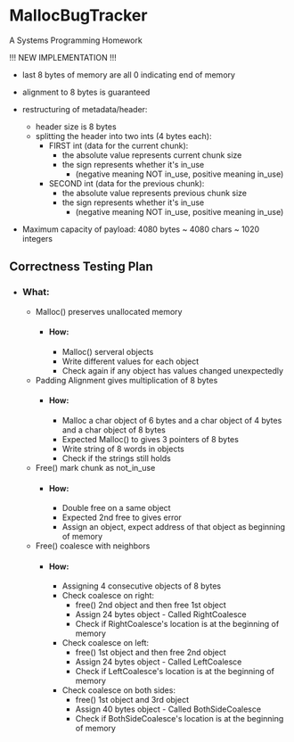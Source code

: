 # MallocBugTracker
A Systems Programming Homework


!!! NEW IMPLEMENTATION !!!

- last 8 bytes of memory are all 0 indicating end of memory
- alignment to 8 bytes is guaranteed
- restructuring of metadata/header:
  - header size is 8 bytes
  - splitting the header into two ints (4 bytes each):
    - FIRST int (data for the current chunk):
      - the absolute value represents current chunk size
      - the sign represents whether it's in_use
        - (negative meaning NOT in_use, positive meaning in_use)
    - SECOND int (data for the previous chunk):
      - the absolute value represents previous chunk size
      - the sign represents whether it's in_use
        - (negative meaning NOT in_use, positive meaning in_use)

- Maximum capacity of payload: 4080 bytes ~ 4080 chars ~ 1020 integers


## Correctness Testing Plan
  - ### What:
    - Malloc() preserves unallocated memory
      - #### How:
        - Malloc() serveral objects
        - Write different values for each object
        - Check again if any object has values changed unexpectedly
    - Padding Alignment gives multiplication of 8 bytes
      - #### How:
        - Malloc a char object of 6 bytes and a char object of 4 bytes and a char object of 8 bytes
        - Expected Malloc() to gives 3 pointers of 8 bytes
        - Write string of 8 words in objects
        - Check if the strings still holds
    - Free() mark chunk as not_in_use
      - #### How:
        - Double free on a same object
        - Expected 2nd free to gives error
        - Assign an object, expect address of that object as beginning of memory
    - Free() coalesce with neighbors
      - #### How:
        - Assigning 4 consecutive objects of 8 bytes
        - Check coalesce on right:
          - free() 2nd object and then free 1st object
          - Assign 24 bytes object - Called RightCoalesce
          - Check if RightCoalesce's location is at the beginning of memory
        - Check coalesce on left:
          - free() 1st object and then free 2nd object
          - Assign 24 bytes object - Called LeftCoalesce
          - Check if LeftCoalesce's location is at the beginning of memory 
        - Check coalesce on both sides:
          - free() 1st object and 3rd object
          - Assign 40 bytes object - Called BothSideCoalesce
          - Check if BothSideCoalesce's location is at the beginning of memory  
